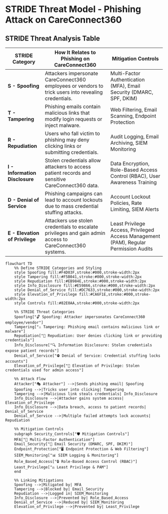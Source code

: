 # **STRIDE Threat Model - Phishing Attack on CareConnect360**

## **STRIDE Threat Analysis Table**
| **STRIDE Category**       | **How It Relates to Phishing on CareConnect360** | **Mitigation Controls** |
|---------------------------|---------------------------------|----------------|
| **S - Spoofing**          | Attackers impersonate CareConnect360 employees or vendors to trick users into revealing credentials. | Multi-Factor Authentication (MFA), Email Security (DMARC, SPF, DKIM) |
| **T - Tampering**         | Phishing emails contain malicious links that modify login requests or inject malware. | Web Filtering, Email Scanning, Endpoint Protection |
| **R - Repudiation**       | Users who fall victim to phishing may deny clicking links or submitting credentials. | Audit Logging, Email Archiving, SIEM Monitoring |
| **I - Information Disclosure** | Stolen credentials allow attackers to access patient records and sensitive CareConnect360 data. | Data Encryption, Role-Based Access Control (RBAC), User Awareness Training |
| **D - Denial of Service** | Phishing campaigns can lead to account lockouts due to mass credential stuffing attacks. | Account Lockout Policies, Rate Limiting, SIEM Alerts |
| **E - Elevation of Privilege** | Attackers use stolen credentials to escalate privileges and gain admin access to CareConnect360 systems. | Least Privilege Access, Privileged Access Management (PAM), Regular Permission Audits |

```mermaid
flowchart TD
    %% Define STRIDE Categories and Styling
    style Spoofing fill:#F4D03F,stroke:#000,stroke-width:2px
    style Tampering fill:#F5B041,stroke:#000,stroke-width:2px
    style Repudiation fill:#EB984E,stroke:#000,stroke-width:2px
    style Info_Disclosure fill:#E59866,stroke:#000,stroke-width:2px
    style Denial_of_Service fill:#DC7633,stroke:#000,stroke-width:2px
    style Elevation_of_Privilege fill:#CA6F1E,stroke:#000,stroke-width:2px
    style Controls fill:#82E0AA,stroke:#000,stroke-width:2px

    %% STRIDE Threat Categories
    Spoofing["🔓 Spoofing: Attacker impersonates CareConnect360 employee/vendor"]
    Tampering["⚠️ Tampering: Phishing email contains malicious link or malware"]
    Repudiation["📜 Repudiation: User denies clicking link or providing credentials"]
    Info_Disclosure["🔍 Information Disclosure: Stolen credentials expose patient records"]
    Denial_of_Service["⛔ Denial of Service: Credential stuffing locks accounts"]
    Elevation_of_Privilege["🚀 Elevation of Privilege: Stolen credentials used for admin access"]

    %% Attack Flow
    Attacker["🎭 Attacker"] -->|Sends phishing email| Spoofing
    Spoofing -->|Tricks user into clicking| Tampering
    Tampering -->|Malicious link steals credentials| Info_Disclosure
    Info_Disclosure -->|Attacker gains system access| Elevation_of_Privilege
    Info_Disclosure -->|Data breach, access to patient records| Denial_of_Service
    Denial_of_Service -->|Multiple failed attempts lock accounts| Repudiation

    %% Mitigation Controls
    subgraph Security_Controls["🛡️ Mitigation Controls"]
    MFA["🔑 Multi-Factor Authentication"]
    Email_Security["📧 Email Security (DMARC, SPF, DKIM)"]
    Endpoint_Protection["🖥️ Endpoint Protection & Web Filtering"]
    SIEM_Monitoring["📊 SIEM Logging & Monitoring"]
    Role_Based_Access["🔒 Role-Based Access Control (RBAC)"]
    Least_Privilege["⚖️ Least Privilege & PAM"]
    end

    %% Linking Mitigations
    Spoofing -->|Mitigated by| MFA
    Tampering -->|Blocked by| Email_Security
    Repudiation -->|Logged in| SIEM_Monitoring
    Info_Disclosure -->|Prevented by| Role_Based_Access
    Denial_of_Service -->|Reduced by| SIEM_Monitoring
    Elevation_of_Privilege -->|Prevented by| Least_Privilege